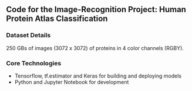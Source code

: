 ## Code for the Image-Recognition Project: Human Protein Atlas Classification

### Dataset Details
250 GBs of images (3072 x 3072) of proteins in 4 color channels (RGBY).

### Core Technologies
 * Tensorflow, tf.estimator and Keras for building and deploying models
 * Python and Jupyter Notebook for development
